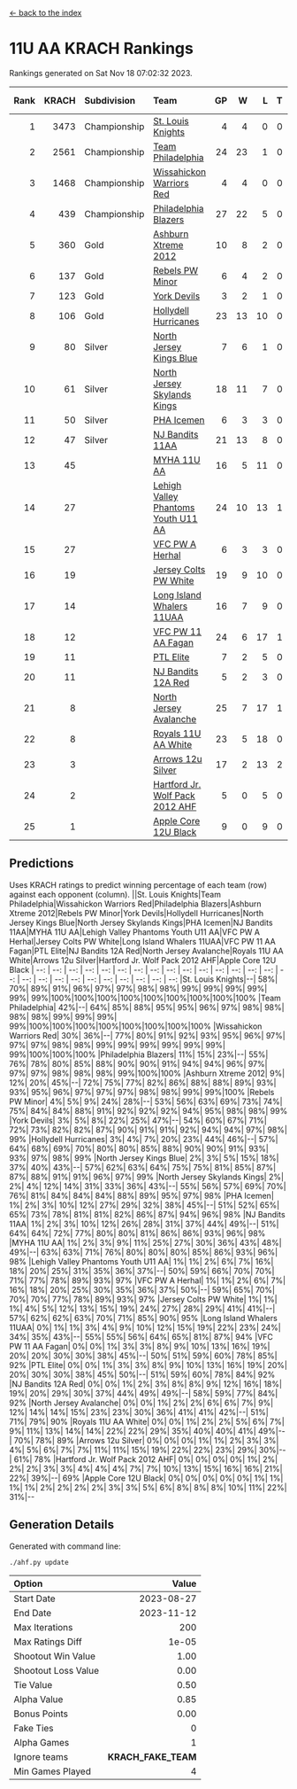 [<- back to the index](readme.md)
# 11U AA KRACH Rankings
Rankings generated on Sat Nov 18 07:02:32 2023.

Rank|KRACH|Subdivision|Team|GP|W|L|T|OTW|OTL|SoS|Exp Wins|Win Diff
---:|---:|:---|:---|---:|---:|---:|---:|---:|---:|---:|---:|---:
1|3473|Championship|[St. Louis Knights](https://gamesheetstats.com/seasons/3659/teams/143319/schedule)|4|4|0|0|0|0|115|4.8|-0.0
2|2561|Championship|[Team Philadelphia](https://gamesheetstats.com/seasons/3659/teams/140788/schedule)|24|23|1|0|0|0|132|23.8|-0.0
3|1468|Championship|[Wissahickon Warriors Red](https://gamesheetstats.com/seasons/3659/teams/140468/schedule)|4|4|0|0|1|0|47|4.8|-0.0
4|439|Championship|[Philadelphia Blazers](https://gamesheetstats.com/seasons/3659/teams/140461/schedule)|27|22|5|0|0|1|430|22.8|-0.0
5|360|Gold|[Ashburn Xtreme 2012](https://gamesheetstats.com/seasons/3659/teams/140775/schedule)|10|8|2|0|1|0|480|8.8|-0.0
6|137|Gold|[Rebels PW Minor](https://gamesheetstats.com/seasons/3659/teams/140786/schedule)|6|4|2|0|0|0|439|4.9|0.0
7|123|Gold|[York Devils](https://gamesheetstats.com/seasons/3659/teams/140469/schedule)|3|2|1|0|1|0|647|2.9|0.0
8|106|Gold|[Hollydell Hurricanes](https://gamesheetstats.com/seasons/3659/teams/140777/schedule)|23|13|10|0|1|1|561|13.9|0.0
9|80|Silver|[North Jersey Kings Blue](https://gamesheetstats.com/seasons/3659/teams/140459/schedule)|7|6|1|0|0|0|15|6.9|0.0
10|61|Silver|[North Jersey Skylands Kings](https://gamesheetstats.com/seasons/3659/teams/140784/schedule)|18|11|7|0|1|1|331|11.9|0.0
11|50|Silver|[PHA Icemen](https://gamesheetstats.com/seasons/3659/teams/143313/schedule)|6|3|3|0|0|0|395|3.9|0.0
12|47|Silver|[NJ Bandits 11AA](https://gamesheetstats.com/seasons/3659/teams/140782/schedule)|21|13|8|0|0|1|175|13.9|0.0
13|45||[MYHA 11U AA](https://gamesheetstats.com/seasons/3659/teams/140781/schedule)|16|5|11|0|0|0|601|5.9|0.0
14|27||[Lehigh Valley Phantoms Youth U11 AA](https://gamesheetstats.com/seasons/3659/teams/140779/schedule)|24|10|13|1|1|1|434|11.4|0.0
15|27||[VFC PW A Herhal](https://gamesheetstats.com/seasons/3659/teams/140467/schedule)|6|3|3|0|1|1|41|3.9|0.0
16|19||[Jersey Colts PW White](https://gamesheetstats.com/seasons/3659/teams/140778/schedule)|19|9|10|0|1|0|177|9.9|0.0
17|14||[Long Island Whalers 11UAA](https://gamesheetstats.com/seasons/3659/teams/140780/schedule)|16|7|9|0|0|1|56|7.9|0.0
18|12||[VFC PW 11 AA Fagan](https://gamesheetstats.com/seasons/3659/teams/140789/schedule)|24|6|17|1|1|1|288|7.4|0.0
19|11||[PTL Elite](https://gamesheetstats.com/seasons/3659/teams/140462/schedule)|7|2|5|0|0|0|33|2.9|0.0
20|11||[NJ Bandits 12A Red](https://gamesheetstats.com/seasons/3659/teams/140458/schedule)|5|2|3|0|0|0|20|2.9|0.0
21|8||[North Jersey Avalanche](https://gamesheetstats.com/seasons/3659/teams/140783/schedule)|25|7|17|1|1|3|144|8.4|0.0
22|8||[Royals 11U AA White](https://gamesheetstats.com/seasons/3659/teams/140787/schedule)|23|5|18|0|1|0|378|5.9|0.0
23|3||[Arrows 12u Silver](https://gamesheetstats.com/seasons/3659/teams/140774/schedule)|17|2|13|2|0|0|55|3.9|0.0
24|2||[Hartford Jr. Wolf Pack 2012 AHF](https://gamesheetstats.com/seasons/3659/teams/140776/schedule)|5|0|5|0|0|0|37|0.9|0.0
25|1||[Apple Core 12U Black](https://gamesheetstats.com/seasons/3659/teams/140773/schedule)|9|0|9|0|0|0|435|0.9|0.0

## Predictions
Uses KRACH ratings to predict winning percentage of each team (row) against each opponent (column).
||St. Louis Knights|Team Philadelphia|Wissahickon Warriors Red|Philadelphia Blazers|Ashburn Xtreme 2012|Rebels PW Minor|York Devils|Hollydell Hurricanes|North Jersey Kings Blue|North Jersey Skylands Kings|PHA Icemen|NJ Bandits 11AA|MYHA 11U AA|Lehigh Valley Phantoms Youth U11 AA|VFC PW A Herhal|Jersey Colts PW White|Long Island Whalers 11UAA|VFC PW 11 AA Fagan|PTL Elite|NJ Bandits 12A Red|North Jersey Avalanche|Royals 11U AA White|Arrows 12u Silver|Hartford Jr. Wolf Pack 2012 AHF|Apple Core 12U Black
| --: | --: | --: | --: | --: | --: | --: | --: | --: | --: | --: | --: | --: | --: | --: | --: | --: | --: | --: | --: | --: | --: | --: | --: | --: | --: 
|St. Louis Knights|--| 58%| 70%| 89%| 91%| 96%| 97%| 97%| 98%| 98%| 99%| 99%| 99%| 99%| 99%| 99%|100%|100%|100%|100%|100%|100%|100%|100%|100%
|Team Philadelphia| 42%|--| 64%| 85%| 88%| 95%| 95%| 96%| 97%| 98%| 98%| 98%| 98%| 99%| 99%| 99%| 99%|100%|100%|100%|100%|100%|100%|100%|100%
|Wissahickon Warriors Red| 30%| 36%|--| 77%| 80%| 91%| 92%| 93%| 95%| 96%| 97%| 97%| 97%| 98%| 98%| 99%| 99%| 99%| 99%| 99%| 99%| 99%|100%|100%|100%
|Philadelphia Blazers| 11%| 15%| 23%|--| 55%| 76%| 78%| 80%| 85%| 88%| 90%| 90%| 91%| 94%| 94%| 96%| 97%| 97%| 97%| 98%| 98%| 98%| 99%|100%|100%
|Ashburn Xtreme 2012|  9%| 12%| 20%| 45%|--| 72%| 75%| 77%| 82%| 86%| 88%| 88%| 89%| 93%| 93%| 95%| 96%| 97%| 97%| 97%| 98%| 98%| 99%| 99%|100%
|Rebels PW Minor|  4%|  5%|  9%| 24%| 28%|--| 53%| 56%| 63%| 69%| 73%| 74%| 75%| 84%| 84%| 88%| 91%| 92%| 92%| 92%| 94%| 95%| 98%| 98%| 99%
|York Devils|  3%|  5%|  8%| 22%| 25%| 47%|--| 54%| 60%| 67%| 71%| 72%| 73%| 82%| 82%| 87%| 90%| 91%| 91%| 92%| 94%| 94%| 97%| 98%| 99%
|Hollydell Hurricanes|  3%|  4%|  7%| 20%| 23%| 44%| 46%|--| 57%| 64%| 68%| 69%| 70%| 80%| 80%| 85%| 88%| 90%| 90%| 91%| 93%| 93%| 97%| 98%| 99%
|North Jersey Kings Blue|  2%|  3%|  5%| 15%| 18%| 37%| 40%| 43%|--| 57%| 62%| 63%| 64%| 75%| 75%| 81%| 85%| 87%| 87%| 88%| 91%| 91%| 96%| 97%| 99%
|North Jersey Skylands Kings|  2%|  2%|  4%| 12%| 14%| 31%| 33%| 36%| 43%|--| 55%| 56%| 57%| 69%| 70%| 76%| 81%| 84%| 84%| 84%| 88%| 89%| 95%| 97%| 98%
|PHA Icemen|  1%|  2%|  3%| 10%| 12%| 27%| 29%| 32%| 38%| 45%|--| 51%| 52%| 65%| 65%| 73%| 78%| 81%| 81%| 82%| 86%| 87%| 94%| 96%| 98%
|NJ Bandits 11AA|  1%|  2%|  3%| 10%| 12%| 26%| 28%| 31%| 37%| 44%| 49%|--| 51%| 64%| 64%| 72%| 77%| 80%| 80%| 81%| 86%| 86%| 93%| 96%| 98%
|MYHA 11U AA|  1%|  2%|  3%|  9%| 11%| 25%| 27%| 30%| 36%| 43%| 48%| 49%|--| 63%| 63%| 71%| 76%| 80%| 80%| 80%| 85%| 86%| 93%| 96%| 98%
|Lehigh Valley Phantoms Youth U11 AA|  1%|  1%|  2%|  6%|  7%| 16%| 18%| 20%| 25%| 31%| 35%| 36%| 37%|--| 50%| 59%| 66%| 70%| 70%| 71%| 77%| 78%| 89%| 93%| 97%
|VFC PW A Herhal|  1%|  1%|  2%|  6%|  7%| 16%| 18%| 20%| 25%| 30%| 35%| 36%| 37%| 50%|--| 59%| 65%| 70%| 70%| 70%| 77%| 78%| 89%| 93%| 97%
|Jersey Colts PW White|  1%|  1%|  1%|  4%|  5%| 12%| 13%| 15%| 19%| 24%| 27%| 28%| 29%| 41%| 41%|--| 57%| 62%| 62%| 63%| 70%| 71%| 85%| 90%| 95%
|Long Island Whalers 11UAA|  0%|  1%|  1%|  3%|  4%|  9%| 10%| 12%| 15%| 19%| 22%| 23%| 24%| 34%| 35%| 43%|--| 55%| 55%| 56%| 64%| 65%| 81%| 87%| 94%
|VFC PW 11 AA Fagan|  0%|  0%|  1%|  3%|  3%|  8%|  9%| 10%| 13%| 16%| 19%| 20%| 20%| 30%| 30%| 38%| 45%|--| 50%| 51%| 59%| 60%| 78%| 85%| 92%
|PTL Elite|  0%|  0%|  1%|  3%|  3%|  8%|  9%| 10%| 13%| 16%| 19%| 20%| 20%| 30%| 30%| 38%| 45%| 50%|--| 51%| 59%| 60%| 78%| 84%| 92%
|NJ Bandits 12A Red|  0%|  0%|  1%|  2%|  3%|  8%|  8%|  9%| 12%| 16%| 18%| 19%| 20%| 29%| 30%| 37%| 44%| 49%| 49%|--| 58%| 59%| 77%| 84%| 92%
|North Jersey Avalanche|  0%|  0%|  1%|  2%|  2%|  6%|  6%|  7%|  9%| 12%| 14%| 14%| 15%| 23%| 23%| 30%| 36%| 41%| 41%| 42%|--| 51%| 71%| 79%| 90%
|Royals 11U AA White|  0%|  0%|  1%|  2%|  2%|  5%|  6%|  7%|  9%| 11%| 13%| 14%| 14%| 22%| 22%| 29%| 35%| 40%| 40%| 41%| 49%|--| 70%| 78%| 89%
|Arrows 12u Silver|  0%|  0%|  0%|  1%|  1%|  2%|  3%|  3%|  4%|  5%|  6%|  7%|  7%| 11%| 11%| 15%| 19%| 22%| 22%| 23%| 29%| 30%|--| 61%| 78%
|Hartford Jr. Wolf Pack 2012 AHF|  0%|  0%|  0%|  0%|  1%|  2%|  2%|  2%|  3%|  3%|  4%|  4%|  4%|  7%|  7%| 10%| 13%| 15%| 16%| 16%| 21%| 22%| 39%|--| 69%
|Apple Core 12U Black|  0%|  0%|  0%|  0%|  0%|  1%|  1%|  1%|  1%|  2%|  2%|  2%|  2%|  3%|  3%|  5%|  6%|  8%|  8%|  8%| 10%| 11%| 22%| 31%|--

## Generation Details

Generated with command line:
```
./ahf.py update
```

| Option | Value |
| :----- | ----: |
| Start Date | 2023-08-27 |
| End Date | 2023-11-12 |
| Max Iterations | 200 |
| Max Ratings Diff | 1e-05 |
| Shootout Win Value | 1.00 |
| Shootout Loss Value | 0.00 |
| Tie Value | 0.50 |
| Alpha Value | 0.85 |
| Bonus Points | 0.00 |
| Fake Ties | 0 |
| Alpha Games | 1 |
| Ignore teams | __KRACH_FAKE_TEAM__ |
| Min Games Played | 4 |

